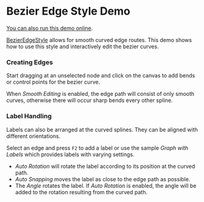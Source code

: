 <!--
 //////////////////////////////////////////////////////////////////////////////
 // @license
 // This demo file is part of yFiles for HTML 2.3.0.3.
 // Use is subject to license terms.
 //
 // Copyright (c) 2000-2020 by yWorks GmbH, Vor dem Kreuzberg 28,
 // 72070 Tuebingen, Germany. All rights reserved.
 //
 //////////////////////////////////////////////////////////////////////////////
-->
# Bezier Edge Style Demo

[You can also run this demo online](https://live.yworks.com/demos/style/bezieredgestyle/index.html).

[BezierEdgeStyle](https://docs.yworks.com/yfileshtml/#/api/BezierEdgeStyle) allows for smooth curved edge routes. This demo shows how to use this style and interactively edit the bezier curves.

### Creating Edges

Start dragging at an unselected node and click on the canvas to add bends or control points for the bezier curve.

When _Smooth Editing_ is enabled, the edge path will consist of only smooth curves, otherwise there will occur sharp bends every other spline.

### Label Handling

Labels can also be arranged at the curved splines. They can be aligned with different orientations.

Select an edge and press `F2` to add a label or use the sample _Graph with Labels_ which provides labels with varying settings.

- _Auto Rotation_ will rotate the label according to its position at the curved path.
- _Auto Snapping_ moves the label as close to the edge path as possible.
- The _Angle_ rotates the label. If _Auto Rotation_ is enabled, the angle will be added to the rotation resulting from the curved path.
